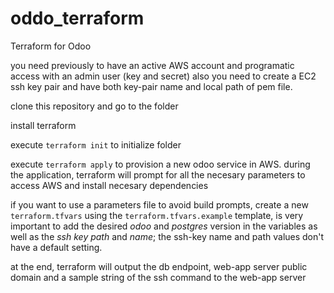 # oddo_terraform
Terraform for Odoo

you need previously to have an active AWS account and programatic access with an admin user (key and secret) also you need to create a EC2 ssh key pair and have both key-pair name and local path of pem file.

clone this repository and go to the folder

install terraform

execute `terraform init` to initialize folder

execute `terraform apply` to provision a new odoo service in AWS. during the application, terraform will prompt for all the necesary parameters to access AWS and install necesary dependencies

if you want to use a parameters file to avoid build prompts, create a new `terraform.tfvars` using the `terraform.tfvars.example` template, is very important to add the desired *odoo* and *postgres* version in the variables as well as the *ssh key path* and *name*; the ssh-key name and path values don't have a default setting. 

at the end, terraform will output the db endpoint, web-app server public domain and a sample string of the ssh command to the web-app server
